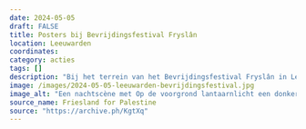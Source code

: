 ```yaml
---
date: 2024-05-05
draft: FALSE
title: Posters bij Bevrijdingsfestival Fryslân
location: Leeuwarden
coordinates: 
category: acties
tags: []
description: "Bij het terrein van het Bevrijdingsfestival Fryslân in Leeuwarden zijn posters geplakt die de aandacht vestigen op de bevrijding van Palestina. Met de boodschap: Niemand is vrij totdat Palestina vrij is."
image: /images/2024-05-05-leeuwarden-bevrijdingsfestival.jpg
image_alt: "Een nachtscène met Op de voorgrond lantaarnlicht een donkergroene zuil met daarop een poster met een rode vuist en in wit op de pols de tekst: 'Niemand is vrij totdat Palestina vrij is'. Op de achtergrond een roze-verlichtte, witte feesttent achter een hek, met daarop een spandoek met in grote letters het woord 'Vrijheid'."
source_name: Friesland for Palestine
source: "https://archive.ph/KgtXq"
---
```

